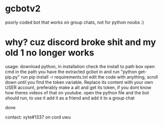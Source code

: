 # gcbotv2
poorly coded bot that works on group chats, not for python noobs :)

# why? cuz discord broke shit and my old 1 no longer works


usage:
download python, in installation check the install to path box
open cmd in the path you have the extracted gcbot in and run "python get-pip.py"
run pip install -r requirements.txt
edit the code with anything, scroll down until you find the token variable. Replace its content with your own USER account, preferably make a alt and get its token, if you dont know how theres videos of that on youtube.
open the python file
and the bot should run, to use it add it as a friend and add it to a group chat

done

contact: xyte#1337 on cord uwu
